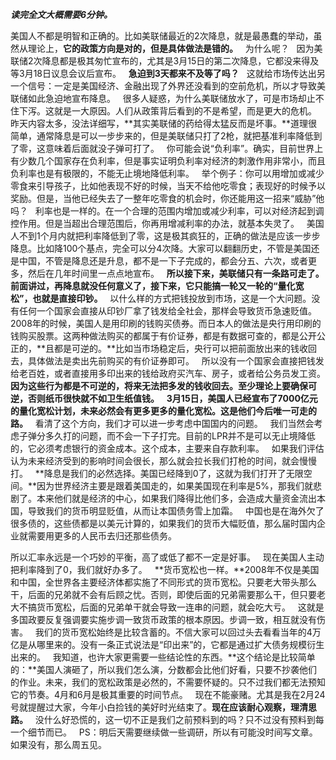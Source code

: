 ***读完全文大概需要6分钟。***  
  
美国人不都是明智和正确的。比如美联储最近的2次降息，就是最愚蠢的举动，虽然从理论上，**它的政策方向是对的，但是具体做法是错的。**
 
为什么呢？
 
因为美联储2次降息都是极其匆忙宣布的，尤其是3月15日的第二次降息，它都没来得及等3月18日议息会议后宣布。
 
**急迫到3天都来不及等了吗？**
 
这就给市场传达出另一个信号：一定是美国经济、金融出现了外界还没看到的空前危机，所以才导致美联储如此急迫地宣布降息。
 
很多人疑惑，为什么美联储放水了，可是市场却止不住下泻。这就是一大原因。人们从政策背后看到的不是希望，而是更大的危机。
 
昨天内容太多，没法详细写，**其实美联储的药给得太猛反而是坏事。**道理很简单，通常降息是可以一步步来的，但是美联储只打了2枪，就把基准利率降低到了零，这意味着后面就没子弹可打了。
 
你可能会说“负利率”。确实，目前世界上有少数几个国家存在负利率，但是事实证明负利率对经济的刺激作用非常小，而且负利率也是有极限的，不能无止境地降低利率。
 
举个例子：你可以用增加或减少零食来引导孩子，比如他表现不好的时候，当天不给他吃零食；表现好的时候予以奖励。但是，当他已经失去了一整年吃零食的机会时，你还能用这一招来“威胁”他吗？
 
利率也是一样的。在一个合理的范围内增加或减少利率，可以对经济起到调控作用。但是当超出合理范围后，你再用增减利率的办法，就基本失灵了。
 
美国人不到1个月内就把利率降低到了零，这是极其疯狂的，正确的做法是应该一步步降息。比如降100个基点，完全可以分4次降。大家可以翻翻历史，不管是美国还是中国，不管是降息还是升息，都不是一下子完成的，都会分五、六次，或者更多，然后在几年时间里一点点地宣布。
 
**所以接下来，美联储只有一条路可走了。前面讲过，再降息就没任何意义了，接下来，它只能搞一轮又一轮的“量化宽松”，也就是直接印钞。**
 
以什么样的方式把钱投放到市场，这是一个大问题。没有任何一个国家会直接从印钞厂拿了钱发给全社会，那样会导致货币急速贬值。
 
2008年的时候，美国人是用印刷的钱购买债券。而日本人的做法是央行用印刷的钱购买股票。这两种做法购买的都属于有价证券，都是有数据可查的，都是公开公正的，**且都是可逆的。**比如当市场稳定后，央行可以把前面放出来的钱收回去，具体做法是卖出先前购买的有价证券即可。
 
所以没有一个国家会直接把钱发给老百姓，或者直接用多印出来的钱给政府买汽车、房子，或者给公务员发工资。**因为这些行为都是不可逆的，将来无法把多发的钱收回去。至少理论上要确保可逆，否则纸币很快就不如卫生纸值钱。**
 
**3月15日，美国人已经宣布了7000亿元的量化宽松计划，未来必然会有更多更多的量化宽松。这是他们今后唯一可走的路。**
 
看清了这个方向，我们才可以进一步考虑中国国内的问题。
 
我们当然会考虑子弹分多久打的问题，而不会一下子打完。目前的LPR并不是可以无止境降低的，它必须考虑银行的资金成本。这个成本，主要来自存款利率。
 
如果我们评估认为未来经济受到的影响时间会很长，那么就会拉长我们打枪的时间，就会慢慢打。
 
**降息是我们的必然选择。美国已经降到0了，这就为我们打开了无限空间。**因为世界经济主要是跟着美国走的，如果美国现在利率是5%，那我们就悲剧了。本来他们就是经济的中心，如果我们降得比他们多，会造成大量资金流出本国，导致我们的货币明显贬值，从而让本国债务雪上加霜。
 
中国也是在海外欠了很多债的，这些债都是以美元计算的，如果我们的货币大幅贬值，那么届时国内企业就需要用更多的人民币去归还那些债务。
  
所以汇率永远是一个巧妙的平衡，高了或低了都不一定是好事。
 
现在美国人主动把利率降到了0，我们就好办多了。
 
**货币宽松也一样。**2008年不仅是美国和中国，全世界各主要经济体都实施了不同形式的货币宽松。只要老大带头那么干，后面的兄弟就不会有后顾之忧。否则，即使后面的兄弟需要那么干，但只要老大不搞货币宽松，后面的兄弟单干就会导致一连串的问题，就会吃大亏。
 
这就是多国政要反复强调要实施步调一致货币政策的根本原因。步调一致，相互就没有伤害。
 
我们的货币宽松始终是比较含蓄的。不信大家可以回过头去看看当年的4万亿是从哪里来的。没有一条正式说法是“印出来”的，它都是通过扩大债务规模衍生出来的。
 
我知道，也许大家更需要一些结论性的东西。**这个结论是比较简单的：**美国人演砸了，所以我们怎么演，分数都会比他们好看，只要不抄袭他们的作业。未来，我们的宽松政策是必然的，不需要怀疑的。只不过我们都无法预知它的节奏。4月和6月是极其重要的时间节点。
 
现在不能豪赌。尤其是我在2月24号就提醒过大家，今年小白捡钱的美好时光结束了。**现在应该耐心观察，理清思路。**
 
没什么好恐慌的，这一切不正是我们之前预料到的吗？只不过没有预料到每一个细节而已。
 
PS：明后天需要继续做一些调研，所以有可能没时间写文章。如果没有，那么周五见。